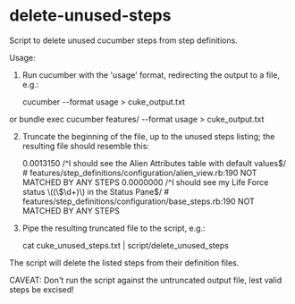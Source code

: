 delete-unused-steps
===================

Script to delete unused cucumber steps from step definitions.

Usage:

1. Run cucumber with the 'usage' format, redirecting the output to a file, e.g.:

    cucumber --format usage > cuke_output.txt

or
     bundle exec cucumber features/ --format usage > cuke_output.txt

2. Truncate the beginning of the file, up to the unused steps listing; the resulting file should resemble this:    

    0.0013150 /^I should see the Alien Attributes table with default values$/                                   # features/step_definitions/configuration/alien_view.rb:190
      NOT MATCHED BY ANY STEPS
    0.0000000 /^I should see my Life Force status \((\$\d+)\) in the Status Pane$/                              # features/step_definitions/configuration/base_steps.rb:190
      NOT MATCHED BY ANY STEPS
  
3. Pipe the resulting truncated file to the script, e.g.:

    cat cuke_unused_steps.txt | script/delete_unused_steps
    
The script will delete the listed steps from their definition files.


CAVEAT: Don't run the script against the untruncated output file, lest valid steps be excised!

